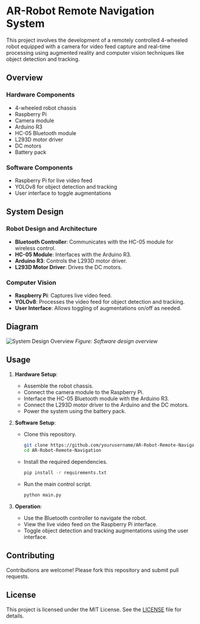 # AR-Robot Remote Navigation System

This project involves the development of a remotely controlled 4-wheeled robot equipped with a camera for video feed capture and real-time processing using augmented reality and computer vision techniques like object detection and tracking.

## Overview

### Hardware Components
- 4-wheeled robot chassis
- Raspberry Pi
- Camera module
- Arduino R3
- HC-05 Bluetooth module
- L293D motor driver
- DC motors
- Battery pack

### Software Components
- Raspberry Pi for live video feed
- YOLOv8 for object detection and tracking
- User interface to toggle augmentations

## System Design

### Robot Design and Architecture
- **Bluetooth Controller**: Communicates with the HC-05 module for wireless control.
- **HC-05 Module**: Interfaces with the Arduino R3.
- **Arduino R3**: Controls the L293D motor driver.
- **L293D Motor Driver**: Drives the DC motors.

### Computer Vision
- **Raspberry Pi**: Captures live video feed.
- **YOLOv8**: Processes the video feed for object detection and tracking.
- **User Interface**: Allows toggling of augmentations on/off as needed.

## Diagram
![System Design Overview](path/to/diagram.png)
*Figure: Software design overview*

## Usage

1. **Hardware Setup**:
   - Assemble the robot chassis.
   - Connect the camera module to the Raspberry Pi.
   - Interface the HC-05 Bluetooth module with the Arduino R3.
   - Connect the L293D motor driver to the Arduino and the DC motors.
   - Power the system using the battery pack.

2. **Software Setup**:
   - Clone this repository.
     ```sh
     git clone https://github.com/yourusername/AR-Robot-Remote-Navigation.git
     cd AR-Robot-Remote-Navigation
     ```
   - Install the required dependencies.
     ```sh
     pip install -r requirements.txt
     ```
   - Run the main control script.
     ```sh
     python main.py
     ```

3. **Operation**:
   - Use the Bluetooth controller to navigate the robot.
   - View the live video feed on the Raspberry Pi interface.
   - Toggle object detection and tracking augmentations using the user interface.

## Contributing

Contributions are welcome! Please fork this repository and submit pull requests.

## License

This project is licensed under the MIT License. See the [LICENSE](LICENSE) file for details.
